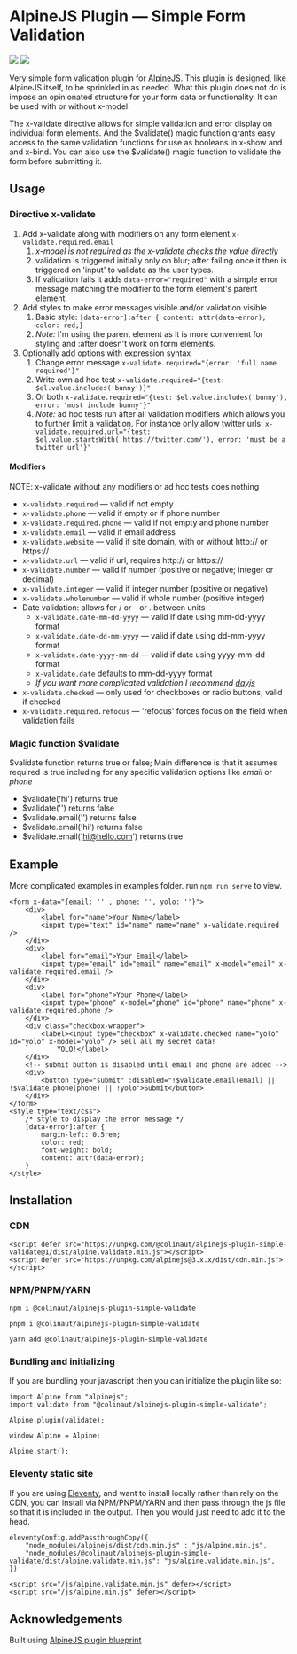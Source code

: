 # AlpineJS Plugin — Simple Form Validation

![](https://img.shields.io/bundlephobia/min/@colinaut/alpinejs-plugin-simple-validate)
![](https://img.shields.io/npm/v/@colinaut/alpinejs-plugin-simple-validate)

Very simple form validation plugin for [AlpineJS](https://alpinejs.dev). This plugin is designed, like AlpineJS itself, to be sprinkled in as needed. What this plugin does not do is impose an opinionated structure for your form data or functionality. It can be used with or without x-model.

The x-validate directive allows for simple validation and error display on individual form elements. And the $validate() magic function grants easy access to the same validation functions for use as booleans in x-show and and x-bind. You can also use the $validate() magic function to validate the form before submitting it.

## Usage

### Directive x-validate

1. Add x-validate along with modifiers on any form element `x-validate.required.email`
   1. *x-model is not required as the x-validate checks the value directly*
   2. validation is triggered initially only on blur; after failing once it then is triggered on 'input' to validate as the user types.
   3. If validation fails it adds `data-error="required"` with a simple error message matching the modifier to the form element's parent element.
2. Add styles to make error messages visible and/or validation visible
   1. Basic style: `[data-error]:after { content: attr(data-error); color: red;}`
   2. *Note:* I'm using the parent element as it is more convenient for styling and :after doesn't work on form elements.
3. Optionally add options with expression syntax
   1. Change error message `x-validate.required="{error: 'full name required'}"`
   2. Write own ad hoc test `x-validate.required="{test: $el.value.includes('bunny')}"`
   3. Or both `x-validate.required="{test: $el.value.includes('bunny'), error: 'must include bunny'}"`
   4. *Note:* ad hoc tests run after all validation modifiers which allows you to further limit a validation. For instance only allow twitter urls: `x-validate.required.url="{test: $el.value.startsWith('https://twitter.com/'), error: 'must be a twitter url'}"`


#### Modifiers

NOTE: x-validate without any modifiers or ad hoc tests does nothing

* `x-validate.required` — valid if not empty
* `x-validate.phone` — valid if empty or if phone number
* `x-validate.required.phone` — valid if not empty and phone number
* `x-validate.email` — valid if email address
* `x-validate.website` — valid if site domain, with or without http:// or https://
* `x-validate.url` — valid if url, requires http:// or https://
* `x-validate.number` — valid if number (positive or negative; integer or decimal)
* `x-validate.integer` — valid if integer number (positive or negative)
* `x-validate.wholenumber` — valid if whole number (positive integer)
* Date validation: allows for / or - or . between units
  * `x-validate.date-mm-dd-yyyy` — valid if date using mm-dd-yyyy format
  * `x-validate.date-dd-mm-yyyy` — valid if date using dd-mm-yyyy format
  * `x-validate.date-yyyy-mm-dd` — valid if date using yyyy-mm-dd format
  * `x-validate.date` defaults to mm-dd-yyyy format
  * *If you want more complicated validation I recommend [dayjs](https://github.com/iamkun/dayjs)*
* `x-validate.checked` — only used for checkboxes or radio buttons; valid if checked
* `x-validate.required.refocus` — 'refocus' forces focus on the field when validation fails

### Magic function $validate

$validate function returns true or false; Main difference is that it assumes required is true including for any specific validation options like *email* or *phone*

* $validate('hi') returns true
* $validate('') returns false
* $validate.email('') returns false
* $validate.email('hi') returns false
* $validate.email('hi@hello.com') returns true

## Example

More complicated examples in examples folder. run `npm run serve` to view.

```
<form x-data="{email: '' , phone: '', yolo: ''}">
    <div>
        <label for="name">Your Name</label>
        <input type="text" id="name" name="name" x-validate.required />
    </div>
    <div>
        <label for="email">Your Email</label>
        <input type="email" id="email" name="email" x-model="email" x-validate.required.email />
    </div>
    <div>
        <label for="phone">Your Phone</label>
        <input type="phone" x-model="phone" id="phone" name="phone" x-validate.required.phone />
    </div>
    <div class="checkbox-wrapper">
        <label><input type="checkbox" x-validate.checked name="yolo" id="yolo" x-model="yolo" /> Sell all my secret data!
            YOLO!</label>
    </div>
    <!-- submit button is disabled until email and phone are added -->
    <div>
        <button type="submit" :disabled="!$validate.email(email) || !$validate.phone(phone) || !yolo">Submit</button>
    </div>
</form>
<style type="text/css">
    /* style to display the error message */
    [data-error]:after {
        margin-left: 0.5rem;
        color: red;
        font-weight: bold;
        content: attr(data-error);
    }
</style>

```

## Installation

### CDN

```
<script defer src="https://unpkg.com/@colinaut/alpinejs-plugin-simple-validate@1/dist/alpine.validate.min.js"></script>
<script defer src="https://unpkg.com/alpinejs@3.x.x/dist/cdn.min.js"></script>
```

### NPM/PNPM/YARN

```
npm i @colinaut/alpinejs-plugin-simple-validate

pnpm i @colinaut/alpinejs-plugin-simple-validate

yarn add @colinaut/alpinejs-plugin-simple-validate
```
### Bundling and initializing
If you are bundling your javascript then you can initialize the plugin like so:

```
import Alpine from "alpinejs";
import validate from "@colinaut/alpinejs-plugin-simple-validate";

Alpine.plugin(validate);

window.Alpine = Alpine;

Alpine.start();
```

### Eleventy static site

If you are using [Eleventy](https://www.11ty.dev), and want to install locally rather than rely on the CDN, you can install via NPM/PNPM/YARN and then pass through the js file so that it is included in the output. Then you would just need to add it to the head.

```
eleventyConfig.addPassthroughCopy({
    "node_modules/alpinejs/dist/cdn.min.js" : "js/alpine.min.js",
    "node_modules/@colinaut/alpinejs-plugin-simple-validate/dist/alpine.validate.min.js": "js/alpine.validate.min.js",
})
```
```
<script src="/js/alpine.validate.min.js" defer></script>
<script src="/js/alpine.min.js" defer></script>
```

## Acknowledgements
Built using [AlpineJS plugin blueprint](https://github.com/img.shields.io/github/v/release/victoryoalli/alpinejs-plugin-blueprint)

